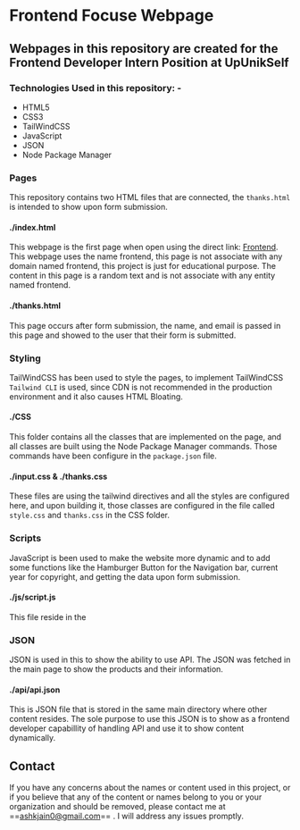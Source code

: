 # Frontend Focuse Webpage

## Webpages in this repository are created for the Frontend Developer Intern Position at UpUnikSelf

### Technologies Used in this repository: -
- HTML5
- CSS3
- TailWindCSS
- JavaScript
- JSON
- Node Package Manager

### Pages
This repository contains two HTML files that are connected, the `thanks.html` is intended to show upon form submission.
#### ./index.html
This webpage is the first page when open using the direct link: [Frontend](https://ashkjain.github.io/front-focus-upunikself). This webpage uses the name frontend, this page is not associate with any domain named frontend, this project is just for educational purpose. The content in this page is a random text and is not associate with any entity named frontend.
#### ./thanks.html
This page occurs after form submission, the name, and email is passed in this page and showed to the user that their form is submitted.
### Styling
TailWindCSS has been used to style the pages, to implement TailWindCSS `Tailwind CLI` is used, since CDN is not recommended in the production environment and it also causes HTML Bloating.
#### ./CSS
This folder contains all the classes that are implemented on the page, and all classes are built using the Node Package Manager commands. Those commands have been configure in the `package.json` file.
#### ./input.css & ./thanks.css
These files are using the tailwind directives and all the styles are configured here, and upon building it, those classes are configured in the file called `style.css` and `thanks.css` in the CSS folder.

### Scripts
JavaScript is been used to make the website more dynamic and to add some functions like the Hamburger Button for the Navigation bar, current year for copyright, and getting the data upon form submission. 
#### ./js/script.js
This file reside in the 
### JSON
JSON is used in this to show the ability to use API. The JSON was fetched in the main page to show the products and their information.
#### ./api/api.json
This is JSON file that is stored in the same main directory where other content resides. The sole purpose to use this JSON is to show as a frontend developer capabillity of handling API and use it to show content dynamically.

## Contact
If you have any concerns about the names or content used in this project, or if you believe that any of the content or names belong to you or your organization and should be removed, please contact me at ==ashkjain0@gmail.com== . I will address any issues promptly.
